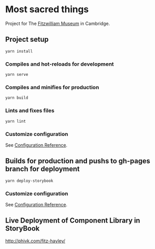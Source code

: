 # Most sacred things

Project for The [Fitzwilliam Museum](https://www.fitzmuseum.cam.ac.uk/) in Cambridge.

## Project setup
```
yarn install
```

### Compiles and hot-reloads for development
```
yarn serve
```

### Compiles and minifies for production
```
yarn build
```

### Lints and fixes files
```
yarn lint
```

### Customize configuration
See [Configuration Reference](https://cli.vuejs.org/config/).

## Builds for production and pushs to gh-pages branch for deployment
```
yarn deploy-storybook
```

### Customize configuration
See [Configuration Reference](https://cli.vuejs.org/config/).

## Live Deployment of Component Library in StoryBook
http://phivk.com/fitz-hayley/

